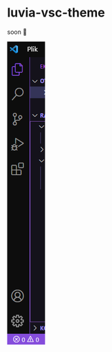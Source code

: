 # luvia-vsc-theme
soon 💜

![prev](https://raw.githubusercontent.com/maciekkoks/luvia-vsc-theme/main/prev.png)
